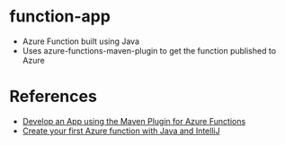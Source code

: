 # function-app
- Azure Function built using Java
- Uses azure-functions-maven-plugin to get the function published to Azure

# References
- [Develop an App using the Maven Plugin for Azure Functions](https://docs.microsoft.com/en-us/learn/modules/develop-azure-functions-app-with-maven-plugin/)
- [Create your first Azure function with Java and IntelliJ](https://docs.microsoft.com/en-us/azure/azure-functions/functions-create-maven-intellij)